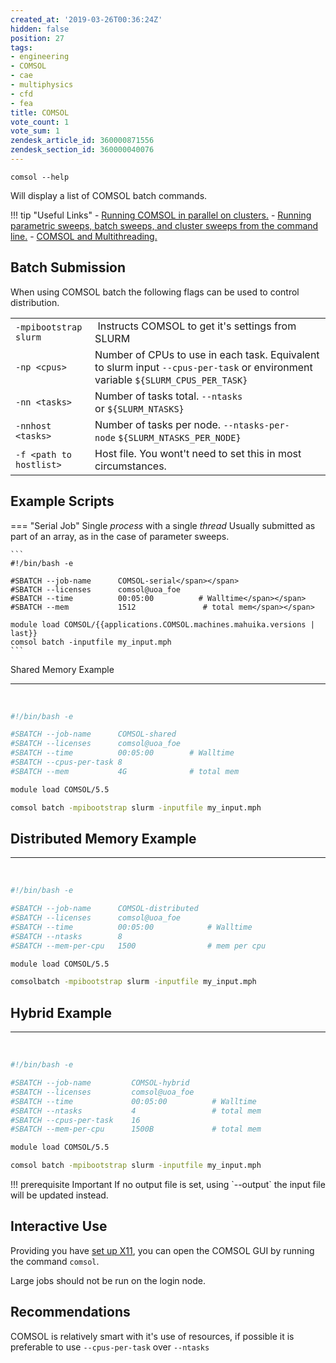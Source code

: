 ```yaml
---
created_at: '2019-03-26T00:36:24Z'
hidden: false
position: 27
tags:
- engineering
- COMSOL
- cae
- multiphysics
- cfd
- fea
title: COMSOL
vote_count: 1
vote_sum: 1
zendesk_article_id: 360000871556
zendesk_section_id: 360000040076
---
```


``` sl
comsol --help
```

Will display a list of COMSOL batch commands.

!!! tip "Useful Links"
     -   [Running COMSOL in parallel on
         clusters.](https://www.comsol.com/support/knowledgebase/1001/)
     -   [Running parametric sweeps, batch sweeps, and cluster sweeps from
         the command
         line.](https://www.comsol.com/support/knowledgebase/1250/)
     -   [COMSOL and
         Multithreading.](https://www.comsol.com/support/knowledgebase/1096/)

## Batch Submission

When using COMSOL batch the following flags can be used to control
distribution. 

|                         |                                                                                                                                  |
|-------------------------|----------------------------------------------------------------------------------------------------------------------------------|
| `-mpibootstrap slurm`   |  Instructs COMSOL to get it's settings from SLURM                                                                                |
| `-np <cpus>`            | Number of CPUs to use in each task. Equivalent to slurm input `--cpus-per-task` or environment variable `${SLURM_CPUS_PER_TASK}` |
| `-nn <tasks>`           | Number of tasks total. `--ntasks` or `${SLURM_NTASKS}`                                                                           |
| `-nnhost <tasks>`       | Number of tasks per node. `--ntasks-per-node` `${SLURM_NTASKS_PER_NODE}`                                                         |
| `-f <path to hostlist>` | Host file. You wont't need to set this in most circumstances.                                                                    |



## Example Scripts

=== "Serial Job"
    Single *process* with a single *thread*
    Usually submitted as part of an array, as in the case of parameter
sweeps.
    
    ```
    #!/bin/bash -e
    
    #SBATCH --job-name      COMSOL-serial</span></span>
    #SBATCH --licenses      comsol@uoa_foe
    #SBATCH --time          00:05:00          # Walltime</span></span>
    #SBATCH --mem           1512               # total mem</span></span>

    module load COMSOL/{{applications.COMSOL.machines.mahuika.versions | last}}
    comsol batch -inputfile my_input.mph
    ```

Shared Memory
Example</h2>
<hr />
<p> </p></td>
<td style="width: 163px"><div class="sourceCode" id="cb2"><pre
class="sourceCode bash"><code class="sourceCode bash"><span id="cb2-1"><a href="#cb2-1" aria-hidden="true" tabindex="-1"></a><span class="co">#!/bin/bash -e</span></span>
<span id="cb2-2"><a href="#cb2-2" aria-hidden="true" tabindex="-1"></a></span>
<span id="cb2-3"><a href="#cb2-3" aria-hidden="true" tabindex="-1"></a><span class="co">#SBATCH --job-name      COMSOL-shared</span></span>
<span id="cb2-4"><a href="#cb2-4" aria-hidden="true" tabindex="-1"></a><span class="co">#SBATCH --licenses      comsol@uoa_foe </span></span>
<span id="cb2-5"><a href="#cb2-5" aria-hidden="true" tabindex="-1"></a><span class="co">#SBATCH --time          00:05:00        # Walltime</span></span>
<span id="cb2-6"><a href="#cb2-6" aria-hidden="true" tabindex="-1"></a><span class="co">#SBATCH --cpus-per-task 8</span></span>
<span id="cb2-7"><a href="#cb2-7" aria-hidden="true" tabindex="-1"></a><span class="co">#SBATCH --mem           4G              # total mem</span></span>
<span id="cb2-8"><a href="#cb2-8" aria-hidden="true" tabindex="-1"></a></span>
<span id="cb2-9"><a href="#cb2-9" aria-hidden="true" tabindex="-1"></a><span class="ex">module</span> load COMSOL/5.5</span>
<span id="cb2-10"><a href="#cb2-10" aria-hidden="true" tabindex="-1"></a></span>
<span id="cb2-11"><a href="#cb2-11" aria-hidden="true" tabindex="-1"></a><span class="ex">comsol</span> batch <span class="at">-mpibootstrap</span> slurm <span class="at">-inputfile</span> my_input.mph</span></code></pre></div></td>
</tr>
<tr class="odd">
<td style="width: 506px"><h2 id="distributed-memory-example">Distributed
Memory Example</h2>
<hr />
<p> </p></td>
<td style="width: 163px"><div class="sourceCode" id="cb3"><pre
class="sourceCode bash"><code class="sourceCode bash"><span id="cb3-1"><a href="#cb3-1" aria-hidden="true" tabindex="-1"></a><span class="co">#!/bin/bash -e</span></span>
<span id="cb3-2"><a href="#cb3-2" aria-hidden="true" tabindex="-1"></a></span>
<span id="cb3-3"><a href="#cb3-3" aria-hidden="true" tabindex="-1"></a><span class="co">#SBATCH --job-name      COMSOL-distributed </span></span>
<span id="cb3-4"><a href="#cb3-4" aria-hidden="true" tabindex="-1"></a><span class="co">#SBATCH --licenses      comsol@uoa_foe </span></span>
<span id="cb3-5"><a href="#cb3-5" aria-hidden="true" tabindex="-1"></a><span class="co">#SBATCH --time          00:05:00            # Walltime</span></span>
<span id="cb3-6"><a href="#cb3-6" aria-hidden="true" tabindex="-1"></a><span class="co">#SBATCH --ntasks        8           </span></span>
<span id="cb3-7"><a href="#cb3-7" aria-hidden="true" tabindex="-1"></a><span class="co">#SBATCH --mem-per-cpu   1500                # mem per cpu</span></span>
<span id="cb3-8"><a href="#cb3-8" aria-hidden="true" tabindex="-1"></a></span>
<span id="cb3-9"><a href="#cb3-9" aria-hidden="true" tabindex="-1"></a><span class="ex">module</span> load COMSOL/5.5</span>
<span id="cb3-10"><a href="#cb3-10" aria-hidden="true" tabindex="-1"></a></span>
<span id="cb3-11"><a href="#cb3-11" aria-hidden="true" tabindex="-1"></a><span class="ex">comsolbatch</span> <span class="at">-mpibootstrap</span> slurm <span class="at">-inputfile</span> my_input.mph</span></code></pre></div></td>
</tr>
<tr class="even">
<td class="wysiwyg-text-align-left" style="width: 506px"><h2
id="hybrid-example">Hybrid Example</h2>
<hr />
<p> </p></td>
<td style="width: 163px"><div class="sourceCode" id="cb4"><pre
class="sourceCode bash"><code class="sourceCode bash"><span id="cb4-1"><a href="#cb4-1" aria-hidden="true" tabindex="-1"></a><span class="co">#!/bin/bash -e</span></span>
<span id="cb4-2"><a href="#cb4-2" aria-hidden="true" tabindex="-1"></a></span>
<span id="cb4-3"><a href="#cb4-3" aria-hidden="true" tabindex="-1"></a><span class="co">#SBATCH --job-name         COMSOL-hybrid </span></span>
<span id="cb4-4"><a href="#cb4-4" aria-hidden="true" tabindex="-1"></a><span class="co">#SBATCH --licenses         comsol@uoa_foe</span></span>
<span id="cb4-5"><a href="#cb4-5" aria-hidden="true" tabindex="-1"></a><span class="co">#SBATCH --time             00:05:00          # Walltime</span></span>
<span id="cb4-6"><a href="#cb4-6" aria-hidden="true" tabindex="-1"></a><span class="co">#SBATCH --ntasks           4                 # total mem</span></span>
<span id="cb4-7"><a href="#cb4-7" aria-hidden="true" tabindex="-1"></a><span class="co">#SBATCH --cpus-per-task    16</span></span>
<span id="cb4-8"><a href="#cb4-8" aria-hidden="true" tabindex="-1"></a><span class="co">#SBATCH --mem-per-cpu      1500B             # total mem</span></span>
<span id="cb4-9"><a href="#cb4-9" aria-hidden="true" tabindex="-1"></a></span>
<span id="cb4-10"><a href="#cb4-10" aria-hidden="true" tabindex="-1"></a><span class="ex">module</span> load COMSOL/5.5</span>
<span id="cb4-11"><a href="#cb4-11" aria-hidden="true" tabindex="-1"></a></span>
<span id="cb4-12"><a href="#cb4-12" aria-hidden="true" tabindex="-1"></a><span class="ex">comsol</span> batch <span class="at">-mpibootstrap</span> slurm <span class="at">-inputfile</span> my_input.mph</span></code></pre></div></td>
</tr>
</tbody>
</table>
!!! prerequisite Important
     If no output file is set, using `--output` the input file will be
     updated instead.

## Interactive Use

Providing you have [set up
X11](https://support.nesi.org.nz/hc/en-gb/articles/360001075975), you
can open the COMSOL GUI by running the command `comsol`.

Large jobs should not be run on the login node.

## Recommendations

COMSOL is relatively smart with it's use of resources, if possible it is
preferable to use `--cpus-per-task` over `--ntasks`

<!--
<h1 id="best-practices">Resource requirements</h1>
<hr>
<p>
  COMSOL does not support MPI therefore <code>#SBATCH --ntasks</code> should never
  be greater than 1.
</p>
<p>
  Memory requirements depend on job type, but will scale up with number of CPUs
  ≈ linearly.
</p>
<p>
  Hyper-threading can benefit jobs using less than
  <dfn class="dictionary-of-numbers">8 CPUs</dfn>, but is not recommended on larger
  jobs.
</p>
<p>
  <em>Performance is highly depended on the model used. The above should only be used as a very rough guide.</em>
</p>
<p>
  <img src="https://support.nesi.org.nz/hc/article_attachments/360002021216/speedup_smoothed.png" alt="speedup_smoothed.png" width="1001" height="576">
</p>
-->
